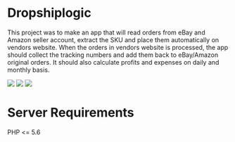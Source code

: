 # Dropshiplogic
 
This project was to make an app that will read orders from eBay and Amazon seller account, extract the SKU and place them automatically on vendors website. When the orders in vendors website is processed, the app should collect the tracking numbers and add them back to eBay/Amazon original orders. It should also calculate profits and expenses on daily and monthly basis.

<img src="https://drive.google.com/uc?id=1tYxrWF9y7A_zGslQORVtDTIIkdH7o1yk"/>
<img src="https://drive.google.com/uc?id=1ntnX0PHa3nkCQyY9qV56MsSE2g03geB1"/>
<img src="https://drive.google.com/uc?id=1fNN69-GZIU6Mhk9jkpTzQnMVBmcXIrC3"/>


# Server Requirements 

PHP <= 5.6
